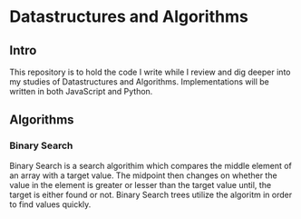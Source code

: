 # Datastructures and Algorithms

## Intro

This repository is to hold the code I write while I review and dig deeper into my studies of
Datastructures and Algorithms. Implementations will be written in both JavaScript and Python.

## Algorithms

### Binary Search

Binary Search is a search algorithim which compares the middle element of an array with a target value.
The midpoint then changes on whether the value in the element is greater or lesser than the target value until,
the target is either found or not. Binary Search trees utilize the algoritm in order to find values quickly.
